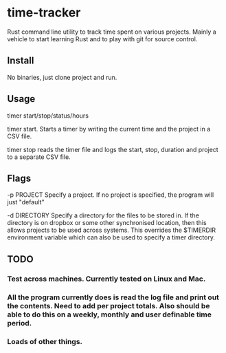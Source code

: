 # time-tracker
Rust command line utility to track time spent on various projects. Mainly a vehicle to start learning Rust and to play with git for source control.
## Install
No binaries, just clone project and run.
## Usage
timer start/stop/status/hours

timer start. Starts a timer by writing the current time and the project in a CSV file.

timer stop reads the timer file and logs the start, stop, duration and project to a separate CSV file. 
## Flags
-p PROJECT Specify a project. If no project is specified, the program will just "default"

-d DIRECTORY Specify a directory for the files to be stored in. If the directory is on dropbox or some other synchronised location, then this allows projects to be used across systems. This overrides the $TIMERDIR environment variable which can also be used to specify a timer directory.

## TODO
### Test across machines. Currently tested on Linux and Mac.
### All the program currently does is read the log file and print out the contents. Need to add per project totals. Also should be able to do this on a weekly, monthly and user definable time period.
### Loads of other things.

